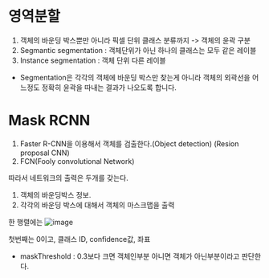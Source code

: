 # 영역분할
1. 객체의 바운딩 박스뿐만 아니라 픽셀 단위 클래스 분류까지 -> 객체의 윤곽 구분
2. Segmantic segmentation : 객체단위가 아닌 하나의 클래스는 모두 같은 레이블
3. Instance segmentation : 객체 단위 다른 레이블

* Segmentation은 각각의 객체에 바운딩 박스만 찾는게 아니라 객체의 외곽선을 어느정도 정확히 윤곽을 따내는 결과가 나오도록 합니다. 

# Mask RCNN
1. Faster R-CNN을 이용해서 객체를 검출한다.(Object detection) (Resion proposal CNN)
2. FCN(Fooly convolutional Network) 

따라서 네트워크의 출력은 두개를 갖는다.
1. 객체의 바운딩박스 정보.
2. 각각의 바운딩 박스에 대해서 객체의 마스크맵을 출력


한 행렬에는
![image](https://user-images.githubusercontent.com/76835313/127810710-dfd5d413-b503-4eee-a9bb-1ed2f87c7da2.png)  

첫번째는 0이고, 클래스 ID, confidence값, 좌표

* maskThreshold : 0.3보다 크면 객체인부분 아니면 객체가 아닌부분이라고 판단한다.
